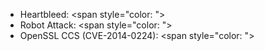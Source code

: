 <!--{% load md %}--><!--{% noemptylines %}-->
 * Heartbleed: <span style="color: <!--{{ vulnerabilities.heartbleed|yesno:"red,green" }}-->"><!--{{ vulnerabilities.heartbleed|yesno:"Yes,No" }}--></span>
 * Robot Attack: <span style="color: <!--{{ vulnerabilities.robot|yesno:"red,green" }}-->"><!--{{ vulnerabilities.robot|yesno:"Yes,No" }}--></span>
 * OpenSSL CCS (CVE-2014-0224): <span style="color: <!--{{ vulnerabilities.openssl_ccs|yesno:"red,green" }}-->"><!--{{ vulnerabilities.openssl_ccs|yesno:"Yes,No" }}--></span>
<!--{% endnoemptylines %}-->
